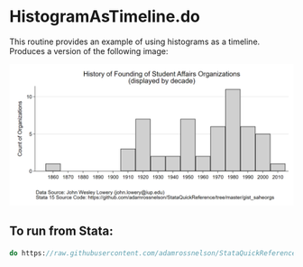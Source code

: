 # HistogramAsTimeline.do

This routine provides an example of using histograms as a timeline. Produces a version of the following image:
 
![Image of histogram as timeilne](HistogramAsTimeline.png)


## To run from Stata:

```Stata
do https://raw.githubusercontent.com/adamrossnelson/StataQuickReference/master/gist_saheorgs/HistogramAsTimeline.do
```
